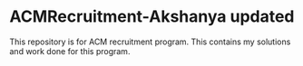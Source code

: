 # ACMRecruitment-Akshanya updated
This repository is for ACM recruitment program.
This contains my solutions and work done for this program.
